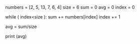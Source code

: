 numbers = [2, 5, 13, 7, 6, 4]
size = 6
sum = 0
avg = 0
index = 0

while ( index<size ):
    sum += numbers[index]
    index += 1
  
avg = sum/size

print (avg)